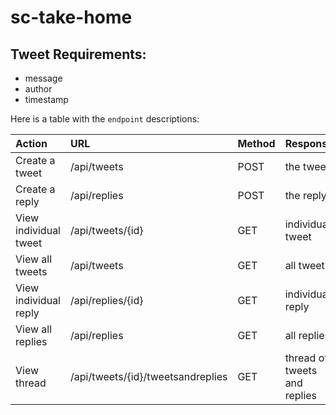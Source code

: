 # sc-take-home

## Tweet Requirements:

- message
- author
- timestamp

Here is a table with the `endpoint` descriptions:

| Action                | URL                               | Method | Response                     |
| :-------------------- | :-------------------------------- | :----- | :--------------------------- |
| Create a tweet        | /api/tweets                       | POST   | the tweet                    |
| Create a reply        | /api/replies                      | POST   | the reply                    |
| View individual tweet | /api/tweets/{id}                  | GET    | individual tweet             |
| View all tweets       | /api/tweets                       | GET    | all tweets                   |
| View individual reply | /api/replies/{id}                 | GET    | individual reply             |
| View all replies      | /api/replies                      | GET    | all replies                  |
| View thread           | /api/tweets/{id}/tweetsandreplies | GET    | thread of tweets and replies |
